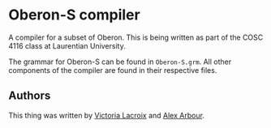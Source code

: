 # Oberon-S compiler

A compiler for a subset of Oberon. This is being written as part of the COSC
4116 class at Laurentian University.

The grammar for Oberon-S can be found in `Oberon-S.grm`. All other components
of the compiler are found in their respective files.

## Authors

This thing was written by [Victoria Lacroix](https://github.com/VictoriaLacroix) and [Alex Arbour](https://github.com/Arborescence).
